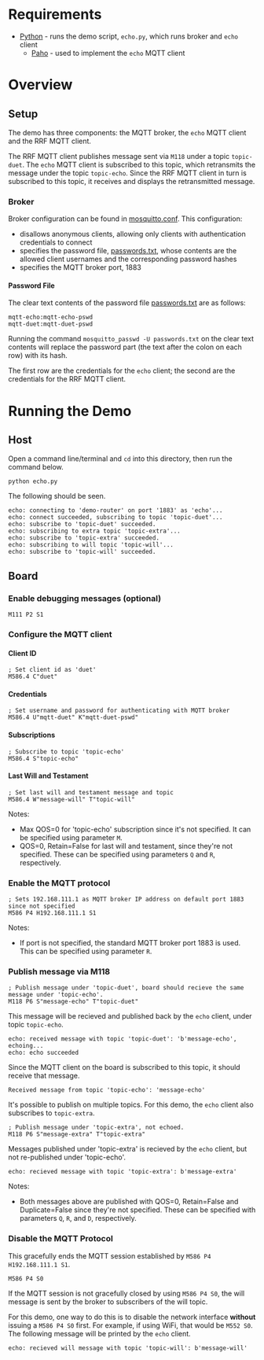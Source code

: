
# Requirements

- [Python](https://www.python.org/downloads/) - runs the demo script, `echo.py`, which runs broker and `echo` client
    - [Paho](https://www.eclipse.org/paho/index.php?page=clients/python/index.php) - used to implement the `echo` MQTT client

# Overview

## Setup

The demo has three components: the MQTT broker, the `echo` MQTT client and the RRF MQTT client.

The RRF MQTT client publishes message sent via `M118` under a topic `topic-duet`.
The `echo` MQTT client is subscribed to this topic, which retransmits the message under the topic `topic-echo`. Since the RRF MQTT client in turn is subscribed to this topic, it receives and displays the retransmitted message.

### Broker

Broker configuration can be found in [mosquitto.conf](mosquitto.conf). This configuration:
- disallows anonymous clients, allowing only clients with authentication credentials to connect
- specifies the password file, [passwords.txt](passwords.txt), whose contents are the allowed client usernames and the corresponding password hashes
- specifies the MQTT broker port, 1883

#### Password File

The clear text contents of the password file [passwords.txt](./passwords.txt) are as follows:

```
mqtt-echo:mqtt-echo-pswd
mqtt-duet:mqtt-duet-pswd
```

Running the command `mosquitto_passwd -U passwords.txt` on the clear text contents will replace the password part (the text after the colon on each row) with its hash.

The first row are the credentials for the `echo` client; the second are the credentials for the RRF MQTT client.


# Running the Demo

## Host

Open a command line/terminal and `cd` into this directory, then run the command below.

```
python echo.py
```

The following should be seen.

```
echo: connecting to 'demo-router' on port '1883' as 'echo'...
echo: connect succeeded, subscribing to topic 'topic-duet'...
echo: subscribe to 'topic-duet' succeeded.
echo: subscribing to extra topic 'topic-extra'...
echo: subscribe to 'topic-extra' succeeded.
echo: subscribing to will topic 'topic-will'...
echo: subscribe to 'topic-will' succeeded.
```

## Board


### Enable debugging messages (optional)

```
M111 P2 S1
```

### Configure the MQTT client

#### Client ID
```
; Set client id as 'duet'
M586.4 C"duet"
```
#### Credentials
```
; Set username and password for authenticating with MQTT broker
M586.4 U"mqtt-duet" K"mqtt-duet-pswd"
```
#### Subscriptions
```
; Subscribe to topic 'topic-echo'
M586.4 S"topic-echo"
```

#### Last Will and Testament
```
; Set last will and testament message and topic
M586.4 W"message-will" T"topic-will"
```

Notes:

- Max QOS=0 for 'topic-echo' subscription since it's not specified. It can be specified using parameter `M`.
- QOS=0, Retain=False for last will and testament, since they're not specified. These can be specified using parameters `Q` and `R`, respectively.

### Enable the MQTT protocol

```
; Sets 192.168.111.1 as MQTT broker IP address on default port 1883 since not specified
M586 P4 H192.168.111.1 S1
```

Notes:

- If port is not specified, the standard MQTT broker port 1883 is used. This can be specified using parameter `R`.

### Publish message via M118

```
; Publish message under 'topic-duet', board should recieve the same message under 'topic-echo'.
M118 P6 S"message-echo" T"topic-duet"
```

This message will be recieved and published back by the `echo` client, under topic `topic-echo`.

```
echo: received message with topic 'topic-duet': 'b'message-echo', echoing...
echo: echo succeeded
```

Since the MQTT client on the board is subscribed to this topic, it should receive that message.

```
Received message from topic 'topic-echo': 'message-echo'
```

It's possible to publish on multiple topics. For this demo, the `echo` client also subscribes to `topic-extra`.

```
; Publish message under 'topic-extra', not echoed.
M118 P6 S"message-extra" T"topic-extra"
```

Messages published under 'topic-extra' is recieved by the `echo` client, but not re-published
under 'topic-echo'.

```
echo: recieved message with topic 'topic-extra': b'message-extra'
```

Notes:


- Both messages above are published with QOS=0, Retain=False and Duplicate=False since they're not specified. These can be specified with parameters `Q`, `R`, and `D`, respectively.

### Disable the MQTT Protocol

This gracefully ends the MQTT session established by `M586 P4 H192.168.111.1 S1`.

```
M586 P4 S0
```

If the MQTT session is not gracefully closed by using `M586 P4 S0`, the will message is sent by the broker to subscribers of the will topic.

For this demo, one way to do this is to disable the network interface **without** issuing a `M586 P4 S0` first. For example, if using WiFi, that would be `M552 S0`.
The following message will be printed by the `echo` client.

```
echo: recieved will message with topic 'topic-will': b'message-will'
```